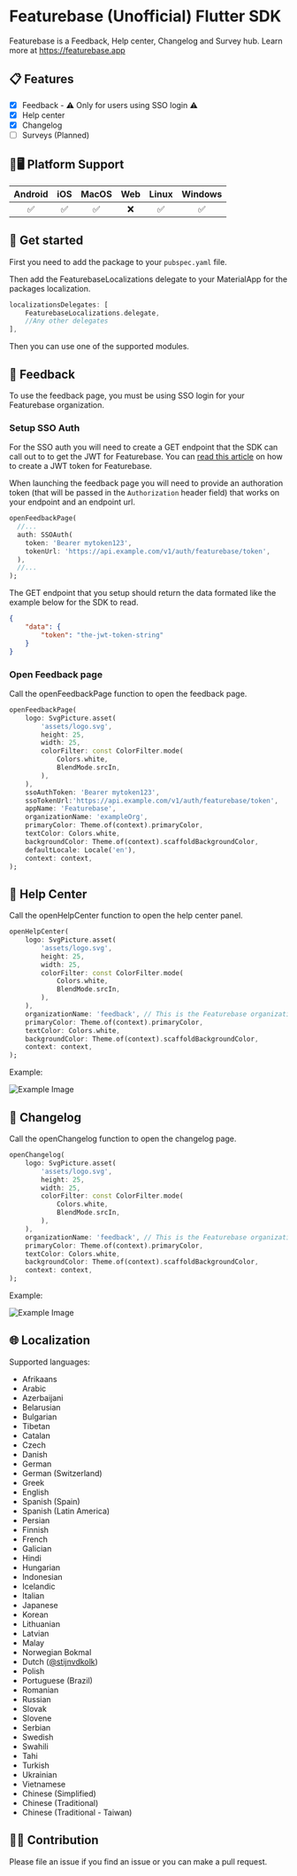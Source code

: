 # Featurebase (Unofficial) Flutter SDK

Featurebase is a Feedback, Help center, Changelog and Survey hub. Learn more at <https://featurebase.app>

## 📋 Features

- [X] Feedback - ⚠️ Only for users using SSO login ⚠️
- [X] Help center
- [X] Changelog
- [ ] Surveys (Planned)

## 📱🖥️ Platform Support

| Android |  iOS  | MacOS |  Web  | Linux | Windows |
| :-----: | :---: | :---: | :---: | :---: | :-----: |
|   ✅   |   ✅   |   ✅   |   ❌  |   ✅    |    ✅   |

## 🚀 Get started

First you need to add the package to your `pubspec.yaml` file.

Then add the FeaturebaseLocalizations delegate to your MaterialApp for the packages localization.

```dart
localizationsDelegates: [
    FeaturebaseLocalizations.delegate,
    //Any other delegates
],
```

Then you can use one of the supported modules.

## 💬 Feedback

To use the feedback page, you must be using SSO login for your Featurebase organization.

### Setup SSO Auth

For the SSO auth you will need to create a GET endpoint that the SDK can call out to to get the JWT for Featurebase. You can [read this article](https://help.featurebase.app/articles/5257986-creating-and-signing-a-jwt-for-single-sign-on) on how to create a JWT token for Featurebase.

When launching the feedback page you will need to provide an authoration token (that will be passed in the `Authorization` header field) that works on your endpoint and an endpoint url.

```dart
openFeedbackPage(
  //...
  auth: SSOAuth(
    token: 'Bearer mytoken123',
    tokenUrl: 'https://api.example.com/v1/auth/featurebase/token',
  ),
  //...
);
```

The GET endpoint that you setup should return the data formated like the example below for the SDK to read.

```json
{
    "data": {
        "token": "the-jwt-token-string"
    }
}

```

### Open Feedback page

Call the openFeedbackPage function to open the feedback page.

```dart
openFeedbackPage(
    logo: SvgPicture.asset(
        'assets/logo.svg',
        height: 25,
        width: 25,
        colorFilter: const ColorFilter.mode(
            Colors.white,
            BlendMode.srcIn,
        ),
    ),
    ssoAuthToken: 'Bearer mytoken123',
    ssoTokenUrl:'https://api.example.com/v1/auth/featurebase/token',
    appName: 'Featurebase',
    organizationName: 'exampleOrg',
    primaryColor: Theme.of(context).primaryColor,
    textColor: Colors.white,
    backgroundColor: Theme.of(context).scaffoldBackgroundColor,
    defaultLocale: Locale('en'),
    context: context,
);
```

## 📖 Help Center

Call the openHelpCenter function to open the help center panel.

```dart
openHelpCenter(
    logo: SvgPicture.asset(
        'assets/logo.svg',
        height: 25,
        width: 25,
        colorFilter: const ColorFilter.mode(
            Colors.white,
            BlendMode.srcIn,
        ),
    ),
    organizationName: 'feedback', // This is the Featurebase organization name
    primaryColor: Theme.of(context).primaryColor,
    textColor: Colors.white,
    backgroundColor: Theme.of(context).scaffoldBackgroundColor,
    context: context,
);
```

Example:

![Example Image](https://raw.githubusercontent.com/ae1dev/flutter_featurebase/refs/heads/main/docs/imgs/Featurebase_Help_Center_Example.png)

## 📣 Changelog

Call the openChangelog function to open the changelog page.

```dart
openChangelog(
    logo: SvgPicture.asset(
        'assets/logo.svg',
        height: 25,
        width: 25,
        colorFilter: const ColorFilter.mode(
            Colors.white,
            BlendMode.srcIn,
        ),
    ),
    organizationName: 'feedback', // This is the Featurebase organization name
    primaryColor: Theme.of(context).primaryColor,
    textColor: Colors.white,
    backgroundColor: Theme.of(context).scaffoldBackgroundColor,
    context: context,
);
```

Example:

![Example Image](https://raw.githubusercontent.com/ae1dev/flutter_featurebase/refs/heads/main/docs/imgs/Featurebase_Changelog_Example.png)

## 🌐 Localization

Supported languages:

- Afrikaans
- Arabic
- Azerbaijani
- Belarusian
- Bulgarian
- Tibetan
- Catalan
- Czech
- Danish
- German
- German (Switzerland)
- Greek
- English
- Spanish (Spain)
- Spanish (Latin America)
- Persian
- Finnish
- French
- Galician
- Hindi
- Hungarian
- Indonesian
- Icelandic
- Italian
- Japanese
- Korean
- Lithuanian
- Latvian
- Malay
- Norwegian Bokmal
- Dutch ([@stijnvdkolk](https://github.com/stijnvdkolk))
- Polish
- Portuguese (Brazil)
- Romanian
- Russian
- Slovak
- Slovene
- Serbian
- Swedish
- Swahili
- Tahi
- Turkish
- Ukrainian
- Vietnamese
- Chinese (Simplified)
- Chinese (Traditional)
- Chinese (Traditional - Taiwan)

## 👨‍💻 Contribution

Please file an issue if you find an issue or you can make a pull request.
